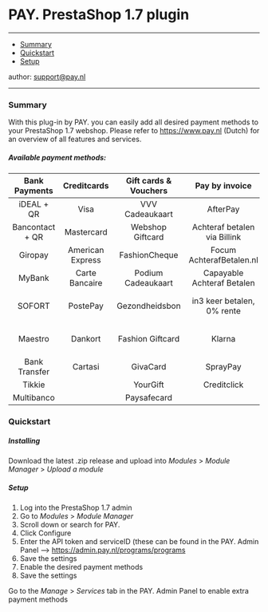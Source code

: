 # PAY. PrestaShop 1.7 plugin

---
- [Summary](#summary)
- [Quickstart](#quickstart)
- [Setup](#setup)

author: support@pay.nl

---
### Summary

With this plug-in by PAY. you can easily add all desired payment methods to your PrestaShop 1.7 webshop. Please refer to https://www.pay.nl (Dutch) for an overview of all features and services. 

##### Available payment methods:

Bank Payments  | Creditcards | Gift cards & Vouchers | Pay by invoice | Others | 
:-----------: | :-----------: | :-----------: | :-----------: | :-----------: |
iDEAL + QR |Visa | VVV Cadeaukaart | AfterPay | PayPal |
Bancontact + QR |  Mastercard | Webshop Giftcard | Achteraf betalen via Billink | WeChatPay | 
Giropay |American Express | FashionCheque | Focum AchterafBetalen.nl | AmazonPay |
MyBank | Carte Bancaire | Podium Cadeaukaart | Capayable Achteraf Betalen | Cashly | 
SOFORT | PostePay | Gezondheidsbon | in3 keer betalen, 0% rente | Pay Fixed Price (phone) |
Maestro | Dankort | Fashion Giftcard | Klarna | Instore Payments (POS) |
Bank Transfer | Cartasi | GivaCard | SprayPay | Przelewy24 | 
| Tikkie | | YourGift | Creditclick | Apple Pay | 
| Multibanco | | Paysafecard | | Payconiq


### Quickstart

##### Installing

Download the latest .zip release and upload into *Modules* > *Module Manager* > *Upload a module*

##### Setup

1. Log into the PrestaShop 1.7 admin
2. Go to *Modules* > *Module Manager*
3. Scroll down or search for PAY.
4. Click Configure
5. Enter the API token and serviceID (these can be found in the PAY. Admin Panel --> https://admin.pay.nl/programs/programs
6. Save the settings
7. Enable the desired payment methods
8. Save the settings

Go to the *Manage* > *Services* tab in the PAY. Admin Panel to enable extra payment methods
